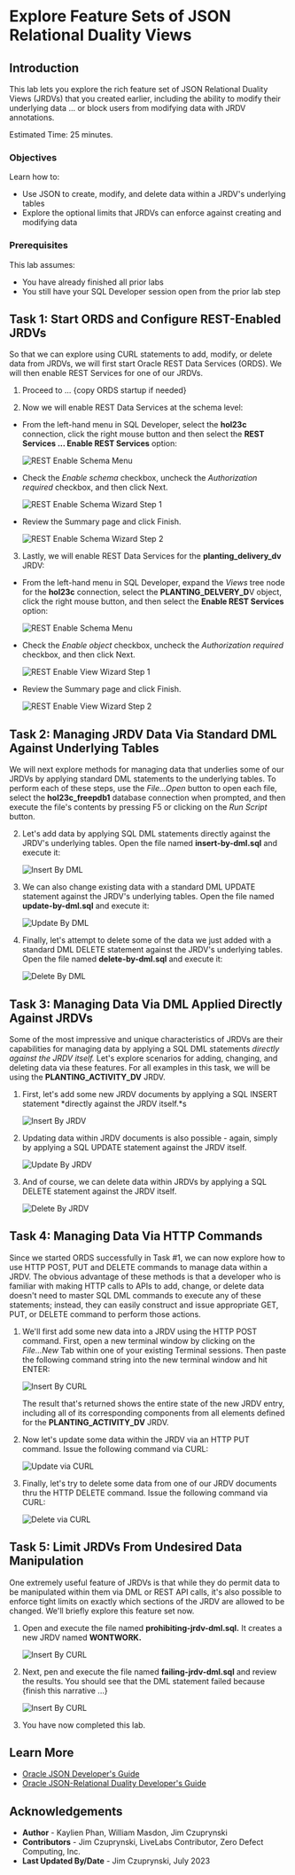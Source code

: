 # Explore Feature Sets of JSON Relational Duality Views

## Introduction

This lab lets you explore the rich feature set of JSON Relational Duality Views (JRDVs) that you created earlier, including the ability to modify their underlying data ... or block users from modifying data with JRDV annotations.

Estimated Time: 25 minutes.

<!-- Watch the video below for a quick walk through of the lab. -->

<!-- update video link. Previous iteration: [](youtube:XnE1yw2k5IU) -->

### Objectives
Learn how to:
- Use JSON to create, modify, and delete data within a JRDV's underlying tables
- Explore the optional limits that JRDVs can enforce against creating and modifying data


### Prerequisites
This lab assumes:
- You have already finished all prior labs
- You still have your SQL Developer session open from the prior lab step

## Task 1: Start ORDS and Configure REST-Enabled JRDVs

So that we can explore using CURL statements to add, modify, or delete data from JRDVs, we will first start Oracle REST Data Services (ORDS). We will then enable REST Services for one of our JRDVs.

1. Proceed to ...
{copy ORDS startup if needed}

2. Now we will enable REST Data Services at the schema level:

- From the left-hand menu in SQL Developer, select the **hol23c** connection, click the right mouse button and then select the **REST Services ... Enable REST Services** option:

    ![REST Enable Schema Menu](images/enable-ords-services-at-schema-level.png)

- Check the *Enable schema* checkbox, uncheck the *Authorization required* checkbox, and then click Next.

    ![REST Enable Schema Wizard Step 1](images/ords-schema-level-wizard-1.png)

- Review the Summary page and click Finish. 

    ![REST Enable Schema Wizard Step 2](images/ords-schema-level-wizard-2.png)

3. Lastly, we will enable REST Data Services for the **planting_delivery_dv** JRDV:

- From the left-hand menu in SQL Developer, expand the *Views* tree node for the **hol23c** connection, select the **PLANTING_DELVERY_D**V object, click the right mouse button, and then select the **Enable REST Services** option:

    ![REST Enable Schema Menu](images/enable-ords-services-at-view-level.png)

- Check the *Enable object* checkbox, uncheck the *Authorization required* checkbox, and then click Next.

    ![REST Enable View Wizard Step 1](images/ords-view-level-wizard-1.png)

- Review the Summary page and click Finish. 

    ![REST Enable View Wizard Step 2](images/ords-view-level-wizard-2.png)


## Task 2: Managing JRDV Data Via Standard DML Against Underlying Tables

We will next explore methods for managing data that underlies some of our JRDVs by applying standard DML statements to the underlying tables. To perform each of these steps, use the *File...Open* button to open each file, select the **hol23c_freepdb1** database connection when prompted, and then execute the file's contents by pressing F5 or clicking on the *Run Script* button.

2. Let's add data by applying SQL DML statements directly against the JRDV's underlying tables. Open the file named **insert-by-dml.sql** and execute it:

    ![Insert By DML](images/insert-by-dml.png)

3. We can also change existing data with a standard DML UPDATE statement against the JRDV's underlying tables. Open the file named **update-by-dml.sql** and execute it:

    ![Update By DML](images/update-by-dml.png)

4. Finally, let's attempt to delete some of the data we just added with a standard DML DELETE statement against the JRDV's underlying tables. Open the file named **delete-by-dml.sql** and execute it:

    ![Delete By DML](images/delete-by-dml.png)


## Task 3: Managing Data Via DML Applied Directly Against JRDVs

Some of the most impressive and unique characteristics of JRDVs are their capabilities for managing data by applying a SQL DML statements *directly against the JRDV itself.* Let's explore scenarios for adding, changing, and deleting data via these features. For all examples in this task, we will be using the **PLANTING_ACTIVITY_DV** JRDV.

1. First, let's add some new JRDV documents by applying a SQL INSERT statement *directly against the JRDV itself.*s

    ![Insert By JRDV](images/insert-by-jrdv.png)


2. Updating data within JRDV documents is also possible - again, simply by applying a SQL UPDATE statement against the JRDV itself.

    ![Update By JRDV](images/update-by-jrdv.png)


3. And of course, we can delete data within JRDVs by applying a SQL DELETE statement against the JRDV itself.

    ![Delete By JRDV](images/delete-by-jrdv.png)


## Task 4: Managing Data Via HTTP Commands

Since we started ORDS successfully in Task #1, we can now explore how to use HTTP POST, PUT and DELETE commands to manage data within a JRDV. The obvious advantage of these methods is that a developer who is familiar with making HTTP calls to APIs to add, change, or delete data doesn't need to master SQL DML commands to execute any of these statements; instead, they can easily construct and issue appropriate GET, PUT, or DELETE command to perform those actions. 

1. We'll first add some new data into a JRDV using the HTTP POST command. First, open a new terminal window by clicking on the *File...New* Tab within one of your existing Terminal sessions. Then paste the following command string into the new terminal window and hit ENTER:

    ![Insert By CURL](images/insert-by-curl.png)

    The result that's returned shows the entire state of the new JRDV entry, including all of its corresponding components from all elements defined for the **PLANTING_ACTIVITY_DV** JRDV.

2. Now let's update some data within the JRDV via an HTTP PUT command. Issue the following command via CURL:

    ![Update via CURL](images/update-by-curl.png)


3. Finally, let's try to delete some data from one of our JRDV documents thru the HTTP DELETE command. Issue the following command via CURL:

    ![Delete via CURL](images/delete-by-curl.png)


## Task 5: Limit JRDVs From Undesired Data Manipulation

One extremely useful feature of JRDVs is that while they do permit data to be manipulated within them via DML or REST API calls, it's also possible to enforce tight limits on exactly which sections of the JRDV are allowed to be changed. We'll briefly explore this feature set now.

1. Open and execute the file named **prohibiting-jrdv-dml.sql.** It creates a new JRDV named **WONTWORK.** 

    ![Insert By CURL](images/FINISHTHIS.png)

2. Next, pen and execute the file named **failing-jrdv-dml.sql** and review the results. You should see that the DML statement failed because {finish this narrative ...}

    ![Insert By CURL](images/FINISHTHIS.png)


99. You have now completed this lab.

## Learn More
* [Oracle JSON Developer's Guide](https://docs.oracle.com/en/database/oracle/oracle-database/23/adjsn/)
* [Oracle JSON-Relational Duality Developer's Guide](https://docs.oracle.com/en/database/oracle/oracle-database/23/jsnvu/)

## Acknowledgements
* **Author** - Kaylien Phan, William Masdon, Jim Czuprynski
* **Contributors** - Jim Czuprynski, LiveLabs Contributor, Zero Defect Computing, Inc.
* **Last Updated By/Date** - Jim Czuprynski, July 2023